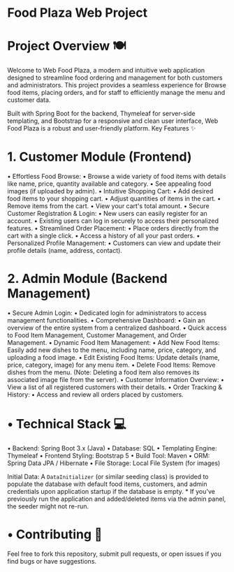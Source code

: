 # Food Plaza Web Project
# Project Overview 🍽️
Welcome to Web Food Plaza, a modern and intuitive web application designed to streamline food ordering and management for both customers and administrators. This project provides a seamless experience for Browse food items, placing orders, and for staff to efficiently manage the menu and customer data.

Built with Spring Boot for the backend, Thymeleaf for server-side templating, and Bootstrap for a responsive and clean user interface, Web Food Plaza is a robust and user-friendly platform.
Key Features ✨

# 1. Customer Module (Frontend)
• Effortless Food Browse:
  • Browse a wide variety of food items with details like name, price, quantity available and category.
  • See appealing food images (if uploaded by admin).
• Intuitive Shopping Cart:
  • Add desired food items to your shopping cart.
  • Adjust quantities of items in the cart.
  • Remove items from the cart.
  • View your cart's total amount.
• Secure Customer Registration & Login:
  • New users can easily register for an account.
  • Existing users can log in securely to access their personalized features.
• Streamlined Order Placement:
  • Place orders directly from the cart with a single click.
  • Access a history of all your past orders.
• Personalized Profile Management:
  • Customers can view and update their profile details (name, address, contact).

# 2. Admin Module (Backend Management)
• Secure Admin Login:
  • Dedicated login for administrators to access management functionalities.
• Comprehensive Dashboard:
  • Gain an overview of the entire system from a centralized dashboard.
  • Quick access to Food Item Management, Customer Management, and Order Management.
• Dynamic Food Item Management:
  • Add New Food Items: Easily add new dishes to the menu, including name, price, category, and uploading a food image.
  • Edit Existing Food Items: Update details (name, price, category, image) for any menu item.
  • Delete Food Items: Remove dishes from the menu. (Note: Deleting a food item also removes its associated image file from the server).
  • Customer Information Overview:
  • View a list of all registered customers with their details.
• Order Tracking & History:
  • Access and review all orders placed by customers.

# • Technical Stack 💻
  • Backend: Spring Boot 3.x (Java)
  • Database: SQL
  • Templating Engine: Thymeleaf
  • Frontend Styling: Bootstrap 5
  • Build Tool: Maven 
  • ORM: Spring Data JPA / Hibernate
  • File Storage: Local File System (for images)
  
Initial Data: A `DataInitializer` (or similar seeding class) is provided to populate the database with default food items, customers, and admin credentials upon application startup if the database is empty.
    * If you've previously run the application and added/deleted items via the admin panel, the seeder might not re-run. 

# • Contributing 🤝
Feel free to fork this repository, submit pull requests, or open issues if you find bugs or have suggestions.

